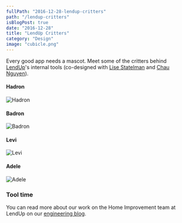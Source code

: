```yaml
---
fullPath: "2016-12-28-lendup-critters"
path: "/lendup-critters"
isBlogPost: true
date: "2016-12-28"
title: "LendUp Critters"
category: "Design"
image: "cubicle.png"
---
```


Every good app needs a mascot. Meet some of the critters behind [LendUp](https://www.lendup.com)'s internal tools (co-designed with [Lise Statelman](http://lisestatelman.com/) and [Chau Nguyen](https://www.linkedin.com/in/ctn017/)).

#### Hadron
![Hadron](./images/cubicle.png)

#### Badron
![Badron](./images/holodeck.png)

#### Levi
![Levi](./images/levi.png)

#### Adele
![Adele](./images/adele.png)

### Tool time

You can read more about our work on the Home Improvement team at LendUp on our [engineering blog](https://www.lendup.com/engineering/post/home-improvement).